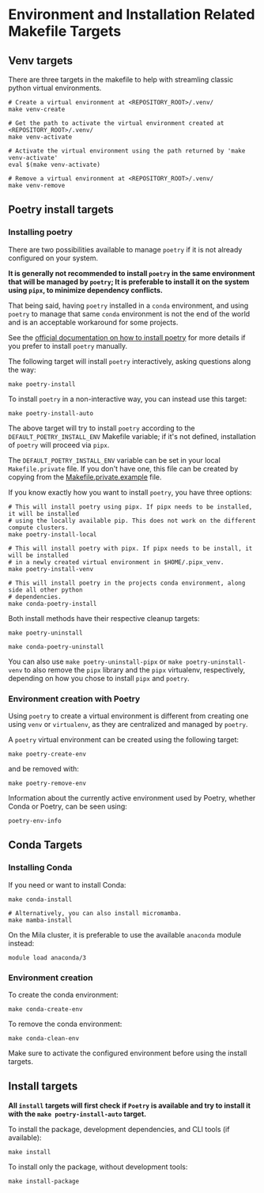 # Environment and Installation Related Makefile Targets

## Venv targets

There are three targets in the makefile to help with streamling classic python virtual
environments.

```shell
# Create a virtual environment at <REPOSITORY_ROOT>/.venv/
make venv-create
```

```shell
# Get the path to activate the virtual environment created at <REPOSITORY_ROOT>/.venv/
make venv-activate
```

```shell
# Activate the virtual environment using the path returned by 'make venv-activate'
eval $(make venv-activate)
```

```shell
# Remove a virtual environment at <REPOSITORY_ROOT>/.venv/
make venv-remove
```

## Poetry install targets

### Installing poetry

There are two possibilities available to manage `poetry` if it is not already
configured on your system.

**It is generally not recommended to install `poetry` in the same environment that will
be managed by `poetry`; It is preferable to install it on the system using `pipx`,
to minimize dependency conflicts.**

That being said, having `poetry` installed in a `conda` environment, and using `poetry`
to manage that same `conda` environment is not the end of the world and is an acceptable
workaround for some projects.

See the [official documentation on how to install poetry](https://python-poetry.org/docs/#installation)
for more details if you prefer to install `poetry` manually.

The following target will install `poetry` interactively, asking questions along the way:

```shell
make poetry-install
```

To install `poetry` in a non-interactive way, you can instead use this target:

```shell
make poetry-install-auto
```

The above target will try to install `poetry` according to the `DEFAULT_POETRY_INSTALL_ENV`
Makefile variable; if it's not defined, installation of `poetry` will proceed via `pipx`.

The `DEFAULT_POETRY_INSTALL_ENV` variable can be set in your local `Makefile.private` file.
If you don't have one, this file can be created by copying from the
[Makefile.private.example](../Makefile.private.example) file.

If you know exactly how you want to install `poetry`, you have three options:

```shell
# This will install poetry using pipx. If pipx needs to be installed, it will be installed
# using the locally available pip. This does not work on the different compute clusters.
make poetry-install-local
```

```shell
# This will install poetry with pipx. If pipx needs to be install, it will be installed
# in a newly created virtual environment in $HOME/.pipx_venv.
make poetry-install-venv
```

```shell
# This will install poetry in the projects conda environment, along side all other python
# dependencies.
make conda-poetry-install
```

Both install methods have their respective cleanup targets:

```shell
make poetry-uninstall
```

```shell
make conda-poetry-uninstall
```

You can also use `make poetry-uninstall-pipx` or `make poetry-uninstall-venv` to also
remove the `pipx` library and the `pipx` virtualenv, respectively, depending on how you
chose to install `pipx` and `poetry`.

### Environment creation with Poetry

Using `poetry` to create a virtual environment is different from creating one using `venv`
or `virtualenv`, as they are centralized and managed by `poetry`.

A `poetry` virtual environment can be created using the following target:

```shell
make poetry-create-env
```

and be removed with:

```shell
make poetry-remove-env
```

Information about the currently active environment used by Poetry,
whether Conda or Poetry, can be seen using:

```shell 
poetry-env-info
```

## Conda Targets

### Installing Conda

If you need or want to install Conda:

```shell
make conda-install 
```

```shell
# Alternatively, you can also install micromamba.
make mamba-install 
```

On the Mila cluster, it is preferable to use the available `anaconda` module instead:

```shell
module load anaconda/3
```

### Environment creation

To create the conda environment:

```shell
make conda-create-env
```

To remove the conda environment:

```shell
make conda-clean-env
```

Make sure to activate the configured environment before using the install targets.

## Install targets

**All `install` targets will first check if `Poetry` is available and try to install
it with the `make poetry-install-auto` target.**

To install the package, development dependencies, and CLI tools (if available):

```shell
make install
```

To install only the package, without development tools:

```shell
make install-package
```
